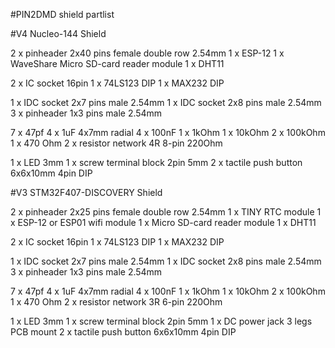 #PIN2DMD shield partlist

#V4 Nucleo-144 Shield

2 x pinheader 2x40 pins female double row 2.54mm
1 x ESP-12
1 x WaveShare Micro SD-card reader module
1 x DHT11

2 x IC socket 16pin
1 x 74LS123 DIP
1 x MAX232 DIP

1 x IDC socket 2x7 pins male 2.54mm
1 x IDC socket 2x8 pins male 2.54mm
3 x pinheader 1x3 pins male 2.54mm

7 x 47pf
4 x 1uF 4x7mm radial
4 x 100nF
1 x 1kOhm
1 x 10kOhm
2 x 100kOhm
1 x 470 Ohm
2 x resistor network 4R 8-pin 220Ohm

1 x LED 3mm
1 x screw terminal block 2pin 5mm
2 x tactile push button 6x6x10mm 4pin DIP



#V3 STM32F407-DISCOVERY Shield

2 x pinheader 2x25 pins female double row 2.54mm
1 x TINY RTC module
1 x ESP-12 or ESP01 wifi module
1 x Micro SD-card reader module
1 x DHT11

2 x IC socket 16pin
1 x 74LS123 DIP
1 x MAX232 DIP

1 x IDC socket 2x7 pins male 2.54mm
1 x IDC socket 2x8 pins male 2.54mm
3 x pinheader 1x3 pins male 2.54mm

7 x 47pf
4 x 1uF 4x7mm radial
4 x 100nF
1 x 1kOhm
1 x 10kOhm
2 x 100kOhm
1 x 470 Ohm
2 x resistor network 3R 6-pin 220Ohm

1 x LED 3mm
1 x screw terminal block 2pin 5mm
1 x DC power jack 3 legs PCB mount
2 x tactile push button 6x6x10mm 4pin DIP

